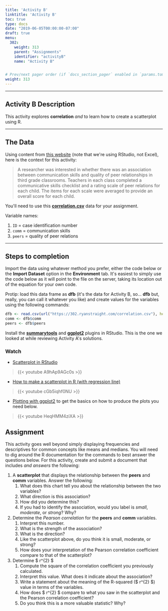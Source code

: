 ```yaml
---
title: 'Activity B' 
linktitle: 'Activity B'
toc: true
type: docs
date: "2019-06-05T00:00:00-07:00"
draft: true
menu:
  302:
    weight: 313
    parent: "Assignments"
    identifier: "activityB"
    name: "Activity B"


# Prev/next pager order (if `docs_section_pager` enabled in `params.toml`)
weight: 313
---
```




---

## Activity B Description

This activity explores **correlation** *and* to learn how to create a scatterplot using R. 

---

## The Data

Using content from [this website](http://highered.mheducation.com/sites/dl/free/0078110394/586020/correlation.html) (note that we're using RStudio, not Excel), here is the context for this activity:

> A researcher was interested in whether there was an association between communication skills and quality of peer relationships in third grade classrooms. Teachers in each class completed a communicative skills checklist and a rating scale of peer relations for each child. The items for each scale were averaged to provide an overall score for each child.

You'll need to use this **[correlation.csv](files/correlation.csv)** data for your assignment.

Variable names:

1. `ID` = case identification number
1. `comm` = communication skills
1. `peers` = quality of peer relations

---

## Steps to completion

Import the data using whatever method you prefer, either the code below or the **Import Dataset** option in the **Environment** tab. It's easiest to simply use the code below as it will point to the file on the server, taking its location out of the equation for your own code.

Protip: load this data frame as **dfb** (it's the data for Activity B, so... **dfb** but, really, you can call it whatever you like) and create values for the variables using the following commands:


```r
dfb <- read.csv(url("https://302.ryanstraight.com/correlation.csv"), header = TRUE)
comm <- dfb$comm
peers <- dfb$peers
```

Install the **[summarytools](https://github.com/dcomtois/summarytools)** and **[ggplot2](https://ggplot2.tidyverse.org/)** plugins in RStudio. This is the one we looked at while reviewing Activity A's solutions.

### Watch

+ [Scatterplot in RStudio](https://www.youtube.com/watch?v=A9hAp9AGc0s)

>{{< youtube A9hAp9AGc0s >}}

+ [How to make a scatterplot in R (with regression line)](https://www.youtube.com/watch?v=cGb5iqhf0NU)

>{{< youtube cGb5iqhf0NU >}}

+ [Plotting with ggplot2](https://www.youtube.com/watch?v=HeqHMM4ziXA) to get the basics on how to produce the plots you need below.

>{{< youtube HeqHMM4ziXA >}}

## Assignment

This activity goes well beyond simply displaying frequencies and descriptives for common concepts like means and medians. You will need to dig around the R documentation for the commands to best answer the questions below. For this activity, create and submit a document that includes *and answers* the following:

1. A **scatterplot** that displays the relationship between the **peers** and **comm** variables. Answer the following:
    1. What does this chart tell you about the relationship between the two variables?
    1. What direction is this association?
    1. How did you determine this?
    1. If you had to identify the association, would you label is *small*, *moderate*, or *strong*? Why?
1. Determine the *Pearson correlation* for the **peers** and **comm** variables.
    1. Interpret this number.
    1. What is the strength of the association?
    1. What is the direction?
    1. Like the scatterplot above, do you think it is small, moderate, or strong? 
    1. How does your interpretation of the Pearson correlation coefficient compare to that of the scatterplot?
1. Determine $ r^{2} $
    1. Compute the square of the correlation coefficient you previously calculated. 
    1. Interpret this value. What does it indicate about the association?
    1. Write a statement about the meaning of the R-squared ($ r^{2} $) value in terms of the variables.
    1. How does $ r^{2} $ compare to what you saw in the scatterplot and the Pearson correlation coefficient?
    1. Do you think this is a more valuable statistic? Why?


